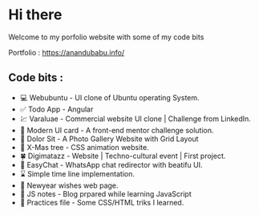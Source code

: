 # Hi there 

Welcome to my porfolio website with some of my code bits

Portfolio : https://anandubabu.info/

## Code bits : 

- 💻 Webubuntu - UI clone of Ubuntu operating System.
- ✅ Todo App - Angular
- 💹 Varaluae - Commercial website UI clone | Challenge from LinkedIn.
- 📖 Modern UI card - A front-end mentor challenge solution.
- 🌄 Dolor Sit - A Photo Gallery Website with Grid Layout
- 🎄 X-Mas tree - CSS animation website.
- 🍀 Digimatazz - Website | Techno-cultural event | First project.
- 📱 EasyChat - WhatsApp chat redirector with beatifu UI.
- ⌛ Simple time line implementation.
- 🎉 Newyear wishes web page.
- 📖 JS notes - Blog prpared while learning JavaScript
- 📖 Practices file - Some CSS/HTML triks I learned.